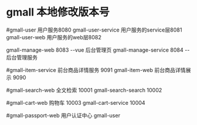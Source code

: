 # gmall 本地修改版本号

#gmall-user 用户服务8080
gmall-user-service 用户服务的service层8081
gmall-user-web 用户服务的web层8082

gmall-manage-web  8083 --vue 后台管理页
gmall-manage-service  8084  --后台管理服务

#gmall-item-service 前台商品详情服务 9091
gmall-item-web 前台商品详情展示 9090

#gmall-search-web 全文检索 10001
gmall-search-search 10002

#gmall-cart-web 购物车  10003
gmall-cart-service  10004

#gmall-passport-web 用户认证中心
gmall-user